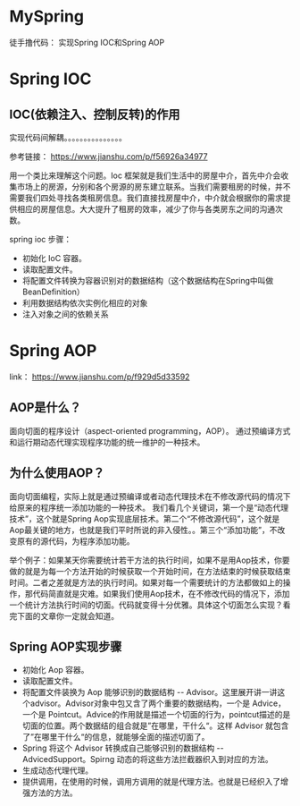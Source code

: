 # MySpring
徒手撸代码： 实现Spring IOC和Spring AOP

# Spring IOC

## IOC(依赖注入、控制反转)的作用
 实现代码间解耦。。。。。。。。。。。。。。。

 参考链接： https://www.jianshu.com/p/f56926a34977


 用一个类比来理解这个问题。Ioc 框架就是我们生活中的房屋中介，首先中介会收集市场上的房源，分别和各个房源的房东建立联系。当我们需要租房的时候，并不需要我们四处寻找各类租房信息。我们直接找房屋中介，中介就会根据你的需求提供相应的房屋信息。大大提升了租房的效率，减少了你与各类房东之间的沟通次数。

spring ioc 步骤：

* 初始化 IoC 容器。
* 读取配置文件。
* 将配置文件转换为容器识别对的数据结构（这个数据结构在Spring中叫做 BeanDefinition）
* 利用数据结构依次实例化相应的对象
* 注入对象之间的依赖关系


# Spring AOP

link： https://www.jianshu.com/p/f929d5d33592

## AOP是什么？
面向切面的程序设计（aspect-oriented programming，AOP）。
通过预编译方式和运行期动态代理实现程序功能的统一维护的一种技术。

## 为什么使用AOP？
面向切面编程，实际上就是通过预编译或者动态代理技术在不修改源代码的情况下给原来的程序统一添加功能的一种技术。
我们看几个关键词，第一个是“动态代理技术”，这个就是Spring Aop实现底层技术。第二个“不修改源代码”，这个就是Aop最关键的地方，也就是我们平时所说的非入侵性。。第三个“添加功能”，不改变原有的源代码，为程序添加功能。

举个例子：如果某天你需要统计若干方法的执行时间，如果不是用Aop技术，你要做的就是为每一个方法开始的时候获取一个开始时间，在方法结束的时候获取结束时间。二者之差就是方法的执行时间。如果对每一个需要统计的方法都做如上的操作，那代码简直就是灾难。如果我们使用Aop技术，在不修改代码的情况下，添加一个统计方法执行时间的切面。代码就变得十分优雅。具体这个切面怎么实现？看完下面的文章你一定就会知道。

## Spring AOP实现步骤

* 初始化 Aop 容器。
* 读取配置文件。
* 将配置文件装换为 Aop 能够识别的数据结构 -- Advisor。这里展开讲一讲这个advisor。Advisor对象中包又含了两个重要的数据结构，一个是 Advice，一个是 Pointcut。Advice的作用就是描述一个切面的行为，pointcut描述的是切面的位置。两个数据结的组合就是”在哪里，干什么“。这样 Advisor 就包含了”在哪里干什么“的信息，就能够全面的描述切面了。
* Spring 将这个 Advisor 转换成自己能够识别的数据结构 -- AdvicedSupport。Spirng 动态的将这些方法拦截器织入到对应的方法。
* 生成动态代理代理。
* 提供调用，在使用的时候，调用方调用的就是代理方法。也就是已经织入了增强方法的方法。





